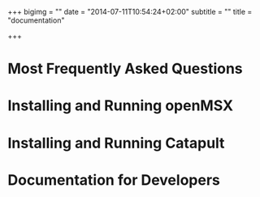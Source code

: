 +++
bigimg = ""
date = "2014-07-11T10:54:24+02:00"
subtitle = ""
title = "documentation"

+++

# Most Frequently Asked Questions

# Installing and Running openMSX

# Installing and Running Catapult

# Documentation for Developers


